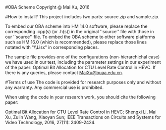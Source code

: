 
#OBA Scheme
Copyright @ Mai Xu, 2016



#How to install?
This project includes two parts: source.zip and sample.zip. 

To embed our OBA scheme into HM 14.0 software, please replace the corresponding .cpp(s) (or .h(s)) in the original ''source'' file with those in our ''source'' file. To embed the OBA scheme to other software platforms such as HM 16.0 (which is recommended), please replace those lines notated with "\\\Lisx" in corresponding places.

The sample file provides one of the configurations (non-hierarchichal case) we have used in our test, including the parameter settings in our experiment of the paper: Optimal Bit Allocation for CTU Level Rate Control in HEVC. If there is any queries, please contact MaiXu@buaa.edu.cn. 

#Terms of use
The code is provided for research purposes only and without any warranty. Any commercial use is prohibited.

When using the code in your research work, you should cite the following paper:

Optimal Bit Allocation for CTU Level Rate Control in HEVC; Shengxi Li, Mai Xu, Zulin Wang, Xiaoyan Sun; IEEE Transactions on Circuits and Systems for Video Technology, 2016, 27(11): 2409-2424.
